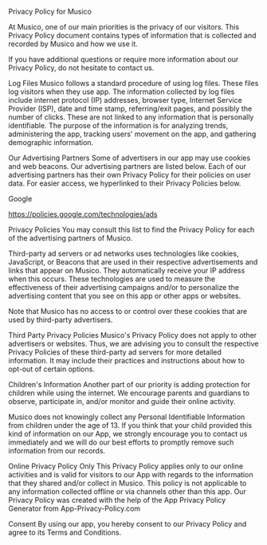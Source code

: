 Privacy Policy for Musico

At Musico, one of our main priorities is the privacy of our visitors. This Privacy Policy document contains types of information that is collected and recorded by Musico and how we use it.

If you have additional questions or require more information about our Privacy Policy, do not hesitate to contact us.

Log Files
Musico follows a standard procedure of using log files. These files log visitors when they use app. The information collected by log files include internet protocol (IP) addresses, browser type, Internet Service Provider (ISP), date and time stamp, referring/exit pages, and possibly the number of clicks. These are not linked to any information that is personally identifiable. The purpose of the information is for analyzing trends, administering the app, tracking users' movement on the app, and gathering demographic information.

Our Advertising Partners
Some of advertisers in our app may use cookies and web beacons. Our advertising partners are listed below. Each of our advertising partners has their own Privacy Policy for their policies on user data. For easier access, we hyperlinked to their Privacy Policies below.

Google

https://policies.google.com/technologies/ads

Privacy Policies
You may consult this list to find the Privacy Policy for each of the advertising partners of Musico.

Third-party ad servers or ad networks uses technologies like cookies, JavaScript, or Beacons that are used in their respective advertisements and links that appear on Musico. They automatically receive your IP address when this occurs. These technologies are used to measure the effectiveness of their advertising campaigns and/or to personalize the advertising content that you see on this app or other apps or websites.

Note that Musico has no access to or control over these cookies that are used by third-party advertisers.

Third Party Privacy Policies
Musico's Privacy Policy does not apply to other advertisers or websites. Thus, we are advising you to consult the respective Privacy Policies of these third-party ad servers for more detailed information. It may include their practices and instructions about how to opt-out of certain options.

Children's Information
Another part of our priority is adding protection for children while using the internet. We encourage parents and guardians to observe, participate in, and/or monitor and guide their online activity.

Musico does not knowingly collect any Personal Identifiable Information from children under the age of 13. If you think that your child provided this kind of information on our App, we strongly encourage you to contact us immediately and we will do our best efforts to promptly remove such information from our records.

Online Privacy Policy Only
This Privacy Policy applies only to our online activities and is valid for visitors to our App with regards to the information that they shared and/or collect in Musico. This policy is not applicable to any information collected offline or via channels other than this app. Our Privacy Policy was created with the help of the App Privacy Policy Generator from App-Privacy-Policy.com

Consent
By using our app, you hereby consent to our Privacy Policy and agree to its Terms and Conditions.
